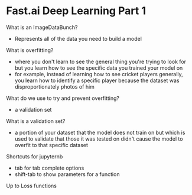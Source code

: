 # Fast.ai Deep Learning Part 1

What is an ImageDataBunch?
- Represents all of the data you need to build a model

What is overfitting?
- where you don't learn to see the general thing you're trying to look for but you learn how to see the specific data you trained your model on
- for example, instead of learning how to see cricket players generally, you learn how to identify a specific player because the dataset was disproportionately photos of him 

What do we use to try and prevent overfitting?
- a validation set

What is a validation set?
- a portion of your dataset that the model does not train on but which is used to validate that those it was tested on didn't cause the model to overfit to that specific dataset

Shortcuts for jupyternb
- tab for tab complete options
- shift-tab to show parameters for a function

Up to Loss functions 